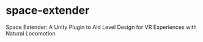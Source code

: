# space-extender
Space Extender: A Unity Plugin to Aid Level Design for VR Experiences with Natural Locomotion

